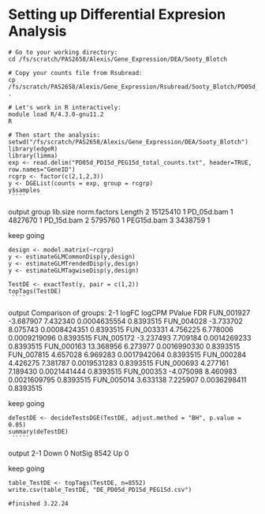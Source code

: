 # Setting up Differential Expresion Analysis
```shell
# Go to your working directory:
cd /fs/scratch/PAS2658/Alexis/Gene_Expression/DEA/Sooty_Blotch

# Copy your counts file from Rsubread:
cp /fs/scratch/PAS2658/Alexis/Gene_Expression/Rsubread/Sooty_Blotch/PD05d_PD15d_PEG15d_total_counts.txt .

# Let's work in R interactively:
module load R/4.3.0-gnu11.2
R

# Then start the analysis:
setwd("/fs/scratch/PAS2658/Alexis/Gene_Expression/DEA/Sooty_Blotch")
library(edgeR)
library(limma)
exp <- read.delim("PD05d_PD15d_PEG15d_total_counts.txt", header=TRUE, row.names="GeneID")
rcgrp <- factor(c(2,1,2,3))
y <- DGEList(counts = exp, group = rcgrp)
y$samples
 ````
````
output 
          group lib.size norm.factors
Length         2 15125410            1
PD_05d.bam     1  4827670            1
PD_15d.bam     2  5795760            1
PEG15d.bam     3  3438759            1

keep going
````
design <- model.matrix(~rcgrp)
y <- estimateGLMCommonDisp(y,design)
y <- estimateGLMTrendedDisp(y,design)
y <- estimateGLMTagwiseDisp(y,design)
 
TestDE <- exactTest(y, pair = c(1,2))
topTags(TestDE)
 ````
````
output Comparison of groups:  2-1 
               logFC   logCPM       PValue       FDR
FUN_001927 -3.687907 7.432340 0.0004635554 0.8393515
FUN_004028 -3.733702 8.075743 0.0008424351 0.8393515
FUN_003331  4.756225 6.778006 0.0009219096 0.8393515
FUN_005172 -3.237493 7.709184 0.0014269233 0.8393515
FUN_000163 13.368956 6.273977 0.0016990330 0.8393515
FUN_007815  4.657028 6.969283 0.0017942064 0.8393515
FUN_000284  4.426275 7.381787 0.0019531283 0.8393515
FUN_000693  4.277161 7.189430 0.0021441444 0.8393515
FUN_000353 -4.075098 8.460983 0.0021609795 0.8393515
FUN_005014  3.633138 7.225907 0.0036298411 0.8393515


keep going
```
deTestDE <- decideTestsDGE(TestDE, adjust.method = "BH", p.value = 0.05)
summary(deTestDE)
 `````
`````
output 
        2-1
Down      0
NotSig 8542
Up        0


keep going
`````
table_TestDE <- topTags(TestDE, n=8552)
write.csv(table_TestDE, "DE_PD05d_PD15d_PEG15d.csv")

#finished 3.22.24

